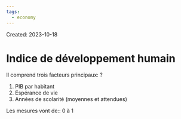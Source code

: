 ```yaml
---
tags:
  - economy
---
```

Created: 2023-10-18

# Indice de développement humain
Il comprend trois facteurs principaux:
?
1. PIB par habitant
2. Espérance de vie
3. Années de scolarité (moyennes et attendues)
<!--SR:!2024-02-16,70,230-->

Les mesures vont de:: 0 à 1
<!--SR:!2024-04-01,120,290-->